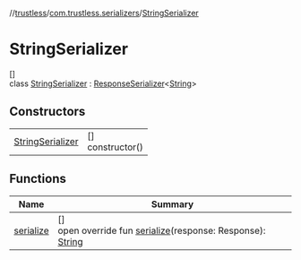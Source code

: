 //[trustless](../../../index.md)/[com.trustless.serializers](../index.md)/[StringSerializer](index.md)

# StringSerializer

[]\
class [StringSerializer](index.md) : [ResponseSerializer](../-response-serializer/index.md)&lt;[String](https://kotlinlang.org/api/latest/jvm/stdlib/kotlin/-string/index.html)&gt;

## Constructors

| | |
|---|---|
| [StringSerializer](-string-serializer.md) | []<br>constructor() |

## Functions

| Name | Summary |
|---|---|
| [serialize](serialize.md) | []<br>open override fun [serialize](serialize.md)(response: Response): [String](https://kotlinlang.org/api/latest/jvm/stdlib/kotlin/-string/index.html) |
